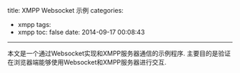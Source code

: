 title: XMPP Websocket 示例
categories:
  - xmpp
tags:
  - xmpp
toc: false
date: 2014-09-17 00:08:43
---

本文是一个通过Websocket实现和XMPP服务器通信的示例程序. 主要目的是验证在浏览器端能够使用Websocket和XMPP服务器进行交互.